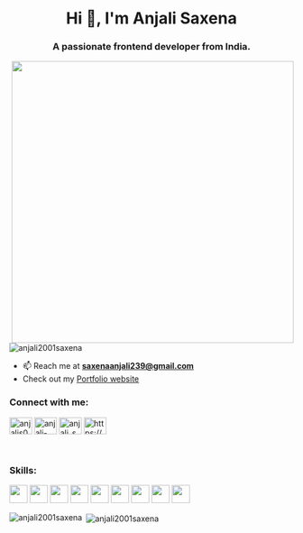 <h1 align="center">Hi 👋, I'm Anjali Saxena</h1>
<h3 align="center">A passionate frontend developer from India.</h3>
<img align="right" height="500" width="500" src="https://cdn.dribbble.com/users/1047273/screenshots/6515762/01-pinssm.gif">

<p align="left"> <img src="https://komarev.com/ghpvc/?username=anjali2001saxena&label=Profile%20views&color=0e75b6&style=flat" alt="anjali2001saxena" /> </p>

- 📫 Reach me at **saxenaanjali239@gmail.com**
- Check out my <a href="https://anjalisaxena.co/"> Portfolio website</a>

<h3 align="left">Connect with me:</h3>
<p align="left">
<a href="https://twitter.com/anjalis00953696" target="blank"><img align="center" src="https://cdn.jsdelivr.net/npm/simple-icons@3.0.1/icons/twitter.svg" alt="anjalis00953696" height="30" width="40" /></a>
<a href="https://linkedin.com/in/anjali-saxena-1437ab1a4" target="blank"><img align="center" src="https://cdn.jsdelivr.net/npm/simple-icons@3.0.1/icons/linkedin.svg" alt="anjali-saxena-1437ab1a4" height="30" width="40" /></a>
<a href="https://instagram.com/anjali_saxena.as" target="blank"><img align="center" src="https://cdn.jsdelivr.net/npm/simple-icons@3.0.1/icons/instagram.svg" alt="anjali_saxena.as" height="30" width="40" /></a>
<a href="https://www.hackerrank.com/https://www.hackerrank.com/anjali_saxena" target="blank"><img align="center" src="https://cdn.jsdelivr.net/npm/simple-icons@3.0.1/icons/hackerrank.svg" alt="https://www.hackerrank.com/anjali_saxena" height="30" width="40" /></a>
</p>

<br>
<h3 align="left">Skills:</h3>
<p float="left">
<img width ='32px' src ='https://raw.githubusercontent.com/rahulbanerjee26/githubAboutMeGenerator/main/icons/cpp.svg'> 
<img width ='32px' src ='https://raw.githubusercontent.com/rahulbanerjee26/githubAboutMeGenerator/main/icons/java.svg'> 
<img width ='32px' src ='https://raw.githubusercontent.com/rahulbanerjee26/githubAboutMeGenerator/main/icons/python.svg'>
<img width ='32px' src ='https://raw.githubusercontent.com/rahulbanerjee26/githubAboutMeGenerator/main/icons/html.svg'>
<img width ='32px' src ='https://raw.githubusercontent.com/rahulbanerjee26/githubAboutMeGenerator/main/icons/css.svg'>
<img width ='32px' src ='https://raw.githubusercontent.com/rahulbanerjee26/githubAboutMeGenerator/main/icons/bootstrap.svg'>
<img width ='32px' src ='https://raw.githubusercontent.com/rahulbanerjee26/githubAboutMeGenerator/main/icons/javascript.svg'>
<img width ='32px' src ='https://raw.githubusercontent.com/rahulbanerjee26/githubAboutMeGenerator/main/icons/flask.svg'>
<img width ='32px' src ='https://raw.githubusercontent.com/rahulbanerjee26/githubAboutMeGenerator/main/icons/git.svg'>
</p>

<p><img align="left" src="https://github-readme-stats.vercel.app/api/top-langs?username=anjali2001saxena&show_icons=true&locale=en&layout=compact" alt="anjali2001saxena" /></p>

<p>&nbsp;<img align="center" src="https://github-readme-stats.vercel.app/api?username=anjali2001saxena&show_icons=true&locale=en" alt="anjali2001saxena" /></p>
